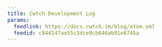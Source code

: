 ```yaml
---
title: Cwtch Development Log
params:
  feedlink: https://docs.cwtch.im/blog/atom.xml
  feedid: c844147ae55c3dce9cb646ab81e6745a
---
```

